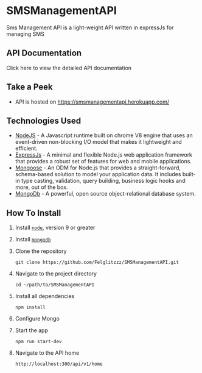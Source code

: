 # SMSManagementAPI

Sms Management API is a light-weight API written in expressJs for managing SMS

## API Documentation
Click here to view the detailed API documentation

## Take a Peek
* API is hosted on https://smsmanagementapi.herokuapp.com/

## Technologies Used

* [NodeJS](https://nodejs.org/en/) - A Javascript runtime built on chrome V8 engine that uses an event-driven non-blocking I/O model that makes it lightweight and efficient.
* [ExpressJs](https://expressjs.com/) - A minimal and flexible Node.js web application framework that provides a robust set of features for web and mobile applications.
* [Mongoose](https://mongoosejs.com//) - An ODM for Node.js that provides a straight-forward, schema-based solution to model your application data. It includes built-in type casting, validation, query building, business logic hooks and more, out of the box.
* [MongoDb](https://www.mongodb.com//) - A powerful, open source object-relational database system.

## How To Install

1. Install [`node`](https://nodejs.org/en/download/), version 9 or greater

2. Install [`mongodb`](https://docs.mongodb.com/v3.2/installation/)

3. Clone the repository

    ```
    git clone https://github.com/Felglitzzz/SMSManagementAPI.git
    ```
4. Navigate to the project directory

    ```
    cd ~/path/to/SMSManagementAPI
    ```

5. Install all dependencies

    ```
    npm install
    ```
6. Configure Mongo
7. Start the app
    ```
    npm run start-dev
    ```
8. Navigate to the API home
    ```
    http://localhost:300/api/v1/home
    ```
